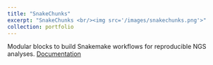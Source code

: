 ```yaml
---
title: "SnakeChunks"
excerpt: "SnakeChunks <br/><img src='/images/snakechunks.png'>"
collection: portfolio
---
```


Modular blocks to build Snakemake workflows for reproducible NGS analyses.
[Documentation](http://snakechunks.readthedocs.io)


